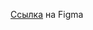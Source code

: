[Ссылка](https://www.figma.com/file/dw3Vqpsv6PygBKdECmuRlu/%D0%BF%D1%80%D0%BE%D0%B5%D0%BA%D1%82-%D0%B2%D0%B5%D1%80%D1%81%D1%82%D0%BA%D0%B0?type=design&node-id=0%3A1&mode=design&t=cE48PFfkRF9dQRNh-1) на Figma
